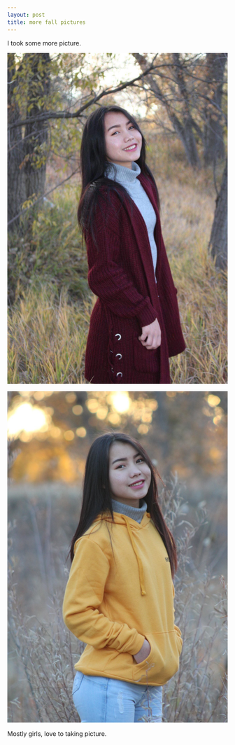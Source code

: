```yaml
---
layout: post
title: more fall pictures
---
```


I took some more picture.

![eh bue fall](/images/IMG_0003.jpeg)

![eh bue fall 2](/images/IMG_0018.jpeg)

Mostly girls, love to taking picture.
